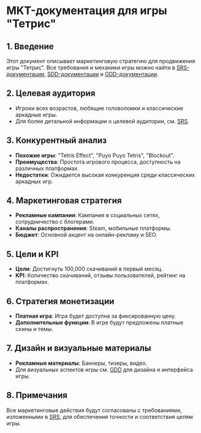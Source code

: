 # MKT-документация для игры "Тетрис"

## 1. Введение
Этот документ описывает маркетинговую стратегию для продвижения игры "Тетрис". Все требования и механики игры можно найти в [SRS-документации](srs.md), [SDD-документации](sdd.md) и [GDD-документации](gdd.md).

## 2. Целевая аудитория
- Игроки всех возрастов, любящие головоломки и классические аркадные игры.
- Для более детальной информации о целевой аудитории, см. [SRS](srs.md).

## 3. Конкурентный анализ
- **Похожие игры**: "Tetris Effect", "Puyo Puyo Tetris", "Blockout".
- **Преимущества**: Простота игрового процесса, доступность на различных платформах.
- **Недостатки**: Ожидается высокая конкуренция среди классических аркадных игр.

## 4. Маркетинговая стратегия
- **Рекламные кампании**: Кампания в социальных сетях, сотрудничество с блогерами.
- **Каналы распространения**: Steam, мобильные платформы.
- **Бюджет**: Основной акцент на онлайн-рекламу и SEO.

## 5. Цели и KPI
- **Цели**: Достигнуть 100,000 скачиваний в первый месяц.
- **KPI**: Количество скачиваний, отзывы пользователей, рейтинг на платформах.

## 6. Стратегия монетизации
- **Платная игра**: Игра будет доступна за фиксированную цену.
- **Дополнительные функции**: В игре будут предложены платные скины и темы.

## 7. Дизайн и визуальные материалы
- **Рекламные материалы**: Баннеры, тизеры, видео.
- Для визуальных аспектов игры см. [GDD](gdd.md) для дизайна и интерфейса игры.

## 8. Примечания
Все маркетинговые действия будут согласованы с требованиями, изложенными в [SRS](srs.md), для обеспечения точности и соответствия целям игры.
